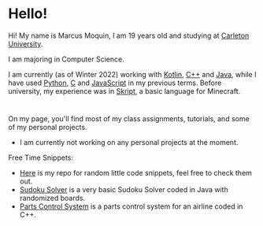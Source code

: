 # Hello!
Hi! My name is Marcus Moquin, I am 19 years old and studying at [Carleton University](https://carleton.ca/). 

I am majoring in Computer Science.

I am currently (as of Winter 2022) working with [Kotlin](https://kotlinlang.org/), [C++](https://isocpp.org/) and [Java](https://www.java.com/en/), while I have used [Python](https://www.python.org/), [C](https://en.wikipedia.org/wiki/C_(programming_language)) and [JavaScript](https://www.javascript.com/) in my previous terms. Before university, my experience was in [Skript](https://github.com/SkriptLang/Skript), a basic language for Minecraft. 
#

On my page, you'll find most of my class assignments, tutorials, and some of my personal projects.
 - I am currently not working on any personal projects at the moment.

Free Time Snippets:
 - [Here](https://github.com/MrcsM/Code-Snippets) is my repo for random little code snippets, feel free to check them out.
 - [Sudoku Solver](https://github.com/MrcsM/Sudoku-Solver) is a very basic Sudoku Solver coded in Java with randomized boards.
 - [Parts Control System](https://github.com/MrcsM/Parts-Control-System) is a parts control system for an airline coded in C++.
#
